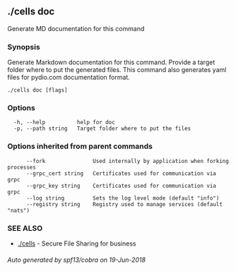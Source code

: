 ## ./cells doc

Generate MD documentation for this command

### Synopsis

Generate Markdown documentation for this command.
Provide a target folder where to put the generated files.
This command also generates yaml files for pydio.com documentation format.


```
./cells doc [flags]
```

### Options

```
  -h, --help          help for doc
  -p, --path string   Target folder where to put the files
```

### Options inherited from parent commands

```
      --fork               Used internally by application when forking processes
      --grpc_cert string   Certificates used for communication via grpc
      --grpc_key string    Certificates used for communication via grpc
      --log string         Sets the log level mode (default "info")
      --registry string    Registry used to manage services (default "nats")
```

### SEE ALSO

* [./cells](./cells)	 - Secure File Sharing for business

###### Auto generated by spf13/cobra on 19-Jun-2018
